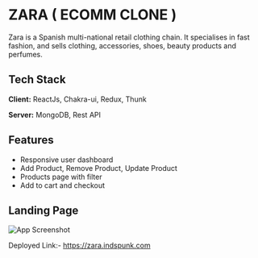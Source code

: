 
# ZARA ( ECOMM CLONE )

Zara is a Spanish multi-national retail clothing chain. It specialises in fast fashion, and sells clothing, accessories, shoes, beauty products and perfumes.
## Tech Stack

**Client:**  ReactJs, Chakra-ui, Redux, Thunk 

**Server:** MongoDB, Rest API


## Features

- Responsive user dashboard
- Add Product, Remove Product, Update Product
- Products page with filter
- Add to cart and checkout


## Landing Page

![App Screenshot](https://i.ibb.co/kX9jXdk/screencapture-zara-indspunk-2022-12-19-13-19-46-11zon.jpg)

Deployed Link:- https://zara.indspunk.com


